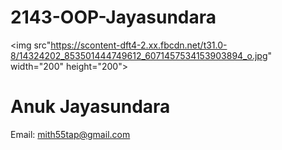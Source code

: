 # 2143-OOP-Jayasundara
<img src"https://scontent-dft4-2.xx.fbcdn.net/t31.0-8/14324202_853501444749612_6071457534153903894_o.jpg" width="200" height="200">

# Anuk Jayasundara
Email: mith55tap@gmail.com
